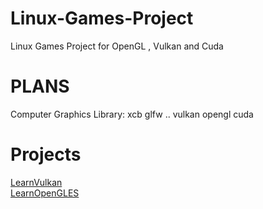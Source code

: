 # Linux-Games-Project
Linux Games Project for OpenGL , Vulkan and Cuda
# PLANS
Computer Graphics
Library: xcb glfw ..
    vulkan opengl cuda

# Projects
[LearnVulkan](https://github.com/engineer1109/LearnVulkan.git)  
[LearnOpenGLES](https://github.com/engineer1109/LearnOpenGLES.git)  
